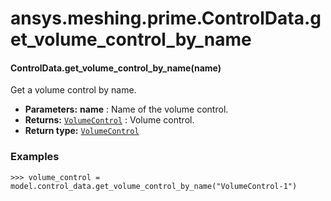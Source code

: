 # ansys.meshing.prime.ControlData.get_volume_control_by_name

#### ControlData.get_volume_control_by_name(name)

Get a volume control by name.

* **Parameters:**
  **name**
  : Name of the volume control.
* **Returns:**
  [`VolumeControl`](ansys.meshing.prime.VolumeControl.md#ansys.meshing.prime.VolumeControl)
  : Volume control.
* **Return type:**
  [`VolumeControl`](ansys.meshing.prime.VolumeControl.md#ansys.meshing.prime.VolumeControl)

### Examples

```pycon
>>> volume_control = model.control_data.get_volume_control_by_name("VolumeControl-1")
```

<!-- !! processed by numpydoc !! -->
